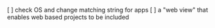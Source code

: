 [ ] check OS and change matching string for apps
[ ] a "web view" that enables web based projects to be included